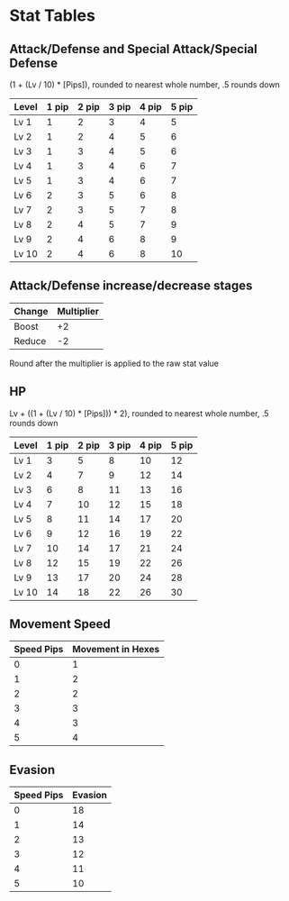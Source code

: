 # Stat Tables #

## Attack/Defense and Special Attack/Special Defense ##

(1 + (Lv / 10) * [Pips]), rounded to nearest whole number, .5 rounds down

| Level | 1 pip | 2 pip | 3 pip | 4 pip | 5 pip |
| --- | --- | --- | --- | --- | --- |
| Lv 1 | 1 | 2 | 3 | 4 | 5 |
| Lv 2 | 1 | 2 | 4 | 5 | 6 |
| Lv 3 | 1 | 3 | 4 | 5 | 6 |
| Lv 4 | 1 | 3 | 4 | 6 | 7 |
| Lv 5 | 1 | 3 | 4 | 6 | 7 |
| Lv 6 | 2 | 3 | 5 | 6 | 8 |
| Lv 7 | 2 | 3 | 5 | 7 | 8 |
| Lv 8 | 2 | 4 | 5 | 7 | 9 |
| Lv 9 | 2 | 4 | 6 | 8 | 9 |
| Lv 10 | 2 | 4 | 6 | 8 | 10 |

## Attack/Defense increase/decrease stages ##

| Change | Multiplier |
| --- | --- |
| Boost | +2 |
| Reduce | -2 |

Round after the multiplier is applied to the raw stat value

## HP ##

Lv + ((1 + (Lv / 10) * [Pips])) * 2), rounded to nearest whole number, .5 rounds down

| Level | 1 pip | 2 pip | 3 pip | 4 pip | 5 pip |
| --- | --- | --- | --- | --- | --- |
| Lv 1 | 3 | 5 | 8 | 10 | 12 |
| Lv 2 | 4 | 7 | 9 | 12 | 14 |
| Lv 3 | 6 | 8 | 11 | 13 | 16 |
| Lv 4 | 7 | 10 | 12 | 15 | 18 |
| Lv 5 | 8 | 11 | 14 | 17 | 20 |
| Lv 6 | 9 | 12 | 16 | 19 | 22 |
| Lv 7 | 10 | 14 | 17 | 21 | 24 |
| Lv 8 | 12 | 15 | 19 | 22 | 26 |
| Lv 9 | 13 | 17 | 20 | 24 | 28 |
| Lv 10 | 14 | 18 | 22 | 26 | 30 |

## Movement Speed ##

| Speed Pips | Movement in Hexes |
| --- | --- |
| 0 | 1 |
| 1 | 2 |
| 2 | 2 |
| 3 | 3 |
| 4 | 3 |
| 5 | 4 |

## Evasion ##

| Speed Pips | Evasion |
| --- | --- |
| 0 | 18 |
| 1 | 14 |
| 2 | 13 |
| 3 | 12 |
| 4 | 11 |
| 5 | 10 |
